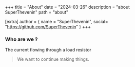+++
title = "About"
date = "2024-03-26"
description = "about SuperThevenin"
path = "about"

[extra]
author = { name = "SuperThevenin", social= "https://github.com/SuperThevenin" }
+++

### Who are we ? 
The current flowing through a load resistor

> We want to continue making things.